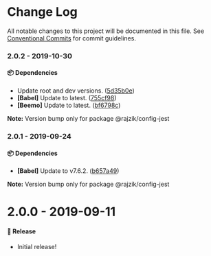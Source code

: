 # Change Log

All notable changes to this project will be documented in this file.
See [Conventional Commits](https://conventionalcommits.org) for commit guidelines.

### 2.0.2 - 2019-10-30

#### 📦 Dependencies

- Update root and dev versions. ([5d35b0e](https://github.com/airbnb/nimbus/commit/5d35b0e))
- **[Babel]** Update to latest. ([755cf98](https://github.com/airbnb/nimbus/commit/755cf98))
- **[Beemo]** Update to latest. ([bf6798c](https://github.com/airbnb/nimbus/commit/bf6798c))

**Note:** Version bump only for package @rajzik/config-jest





### 2.0.1 - 2019-09-24

#### 📦 Dependencies

- **[Babel]** Update to v7.6.2. ([b657a49](https://github.com/airbnb/nimbus/commit/b657a49))

**Note:** Version bump only for package @rajzik/config-jest





# 2.0.0 - 2019-09-11

#### 🎉 Release

- Initial release!
